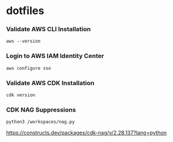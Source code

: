 # dotfiles

### Validate AWS CLI Installation

```
aws --version
```

### Login to AWS IAM Identity Center

```
aws configure sso
```

### Validate AWS CDK Installation


```
cdk version
```

### CDK NAG Suppressions

```
python3 /workspaces/nag.py
```

https://constructs.dev/packages/cdk-nag/v/2.28.137?lang=python
